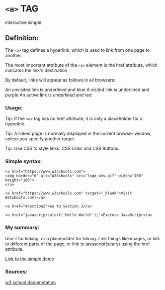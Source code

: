 # `<a>` TAG 
interactive simple

## Definition:
The `<a>` tag defines a hyperlink, which is used to link from one page to another.

The most important attribute of the `<a>` element is the href attribute, which indicates the link's destination.

By default, links will appear as follows in all browsers:

An unvisited link is underlined and blue
A visited link is underlined and purple
An active link is underlined and red

### Usage:
Tip: If the `<a>` tag has no href attribute, it is only a placeholder for a hyperlink.

Tip: A linked page is normally displayed in the current browser window, unless you specify another target.

Tip: Use CSS to style links: CSS Links and CSS Buttons.

### Simple syntax:

```
<a href="https://www.w3schools.com">
<img border="0" alt="W3Schools" src="logo_w3s.gif" width="100" height="100">
</a>

<a href="https://www.w3schools.com" target="_blank">Visit W3Schools.com!</a>

<a href="#section2">Go to Section 2</a>

<a href="javascript:alert('Hello World!');">Execute JavaScript</a>
```

### My summary:

Use it for linking, or a placeholder for linking. Link things like images, or link to different parts of the page, or link to javascript(scary) using the href attribute. 

[Link to the simple demo](https://ngngo0.github.io/study/a_tag/01desc.html)

### Sources:
[w3 school documetation](https://www.w3schools.com/tags/tag_a.asp)
